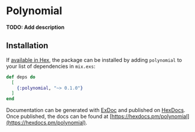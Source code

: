# Polynomial

**TODO: Add description**

## Installation

If [available in Hex](https://hex.pm/docs/publish), the package can be installed
by adding `polynomial` to your list of dependencies in `mix.exs`:

```elixir
def deps do
  [
    {:polynomial, "~> 0.1.0"}
  ]
end
```

Documentation can be generated with [ExDoc](https://github.com/elixir-lang/ex_doc)
and published on [HexDocs](https://hexdocs.pm). Once published, the docs can
be found at [https://hexdocs.pm/polynomial](https://hexdocs.pm/polynomial).

